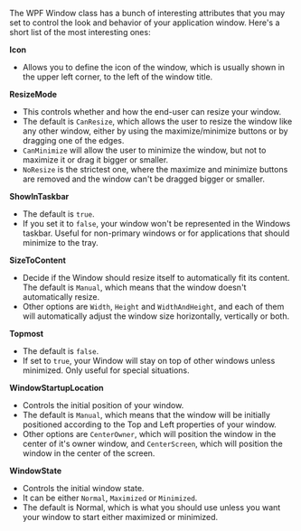 The WPF Window class has a bunch of interesting attributes that you may set to control the look and behavior of your application window. Here's a short list of the most interesting ones:

**Icon** 
- Allows you to define the icon of the window, which is usually shown in the upper left corner, to the left of the window title.

**ResizeMode** 
- This controls whether and how the end-user can resize your window. 
- The default is `CanResize`, which allows the user to resize the window like any other window, either by using the maximize/minimize buttons or by dragging one of the edges. 
- `CanMinimize` will allow the user to minimize the window, but not to maximize it or drag it bigger or smaller. 
- `NoResize` is the strictest one, where the maximize and minimize buttons are removed and the window can't be dragged bigger or smaller.

**ShowInTaskbar** 
- The default is `true`.
- If you set it to `false`, your window won't be represented in the Windows taskbar. Useful for non-primary windows or for applications that should minimize to the tray.

**SizeToContent** 
- Decide if the Window should resize itself to automatically fit its content. The default is `Manual`, which means that the window doesn't automatically resize. 
- Other options are `Width`, `Height` and `WidthAndHeight`, and each of them will automatically adjust the window size horizontally, vertically or both.

**Topmost** 
- The default is `false`.
- If set to `true`, your Window will stay on top of other windows unless minimized. Only useful for special situations.

**WindowStartupLocation** 
- Controls the initial position of your window. 
- The default is `Manual`, which means that the window will be initially positioned according to the Top and Left properties of your window. 
- Other options are `CenterOwner`, which will position the window in the center of it's owner window, and `CenterScreen`, which will position the window in the center of the screen.

**WindowState** 
- Controls the initial window state. 
- It can be either `Normal`, `Maximized` or `Minimized`. 
- The default is Normal, which is what you should use unless you want your window to start either maximized or minimized.
